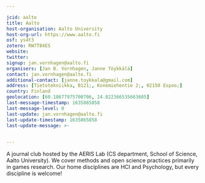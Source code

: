 ```yaml
---

jcid: aalto
title: Aalto
host-organisation: Aalto University
host-org-url: https://www.aalto.fi
osf: ys4t3
zotero: RW7T84ES
website: 
twitter: 
signup: jan.vornhagen@aalto.fi
organisers: [Jan B. Vornhagen, Janne Töykkälä]
contact: jan.vornhagen@aalto.fi
additional-contact: [janne.toykkala@gmail.com]
address: [Tietotekniikka, B121;, Konemiehentie 2;, 02150 Espoo;]
country: Finland
geolocation: [60.18677975700706, 24.822366535663605]
last-message-timestamp: 1635865858
last-message-level: 0
last-update: jan.vornhagen@aalto.fi
last-update-timestamp: 1635865858
last-update-message: >-
  

---
```


A journal club hosted by the AERIS Lab (CS department, School of Science, Aalto University). We cover methods and open science practices primarily in games research. Our home disciplines are HCI and Psychology, but every discipline is welcome!

